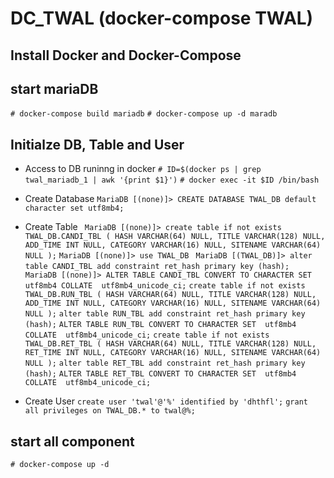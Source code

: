 DC_TWAL (docker-compose TWAL)
=============================

Install Docker and Docker-Compose 
---------------------------------

start mariaDB
-------------
``` # docker-compose build mariadb ```
``` # docker-compose up -d maradb ```

Initialze DB, Table and User
----------------------------
* Access to DB runinng in docker 
``` # ID=$(docker ps | grep twal_mariadb_1 | awk '{print $1}') ```
``` # docker exec -it $ID /bin/bash ```

* Create Database 
``` MariaDB [(none)]> CREATE DATABASE TWAL_DB default character set utf8mb4; ```

* Create Table
``` MariaDB [(none)]> create table if not exists  TWAL_DB.CANDI_TBL ( HASH VARCHAR(64) NULL, TITLE VARCHAR(128) NULL, ADD_TIME INT NULL, CATEGORY VARCHAR(16) NULL, SITENAME VARCHAR(64) NULL );```
``` MariaDB [(none)]> use TWAL_DB ```
``` MariaDB [(TWAL_DB)]> alter table CANDI_TBL add constraint ret_hash primary key (hash);```
``` MariaDB [(none)]> ALTER TABLE CANDI_TBL CONVERT TO CHARACTER SET  utf8mb4 COLLATE  utf8mb4_unicode_ci;```
```create table if not exists  TWAL_DB.RUN_TBL ( HASH VARCHAR(64) NULL, TITLE VARCHAR(128) NULL, ADD_TIME INT NULL, CATEGORY VARCHAR(16) NULL, SITENAME VARCHAR(64) NULL );```
```alter table RUN_TBL add constraint ret_hash primary key (hash);```
```ALTER TABLE RUN_TBL CONVERT TO CHARACTER SET  utf8mb4 COLLATE  utf8mb4_unicode_ci;```
```create table if not exists  TWAL_DB.RET_TBL ( HASH VARCHAR(64) NULL, TITLE VARCHAR(128) NULL, RET_TIME INT NULL, CATEGORY VARCHAR(16) NULL, SITENAME VARCHAR(64) NULL );```
```alter table RET_TBL add constraint ret_hash primary key (hash);```
```ALTER TABLE RET_TBL CONVERT TO CHARACTER SET  utf8mb4 COLLATE  utf8mb4_unicode_ci;```

* Create User 
``` create user 'twal'@'%' identified by 'dhthfl'; ```
``` grant all privileges on TWAL_DB.* to twal@%; ```

start all component
-------------------
``` # docker-compose up -d ```

